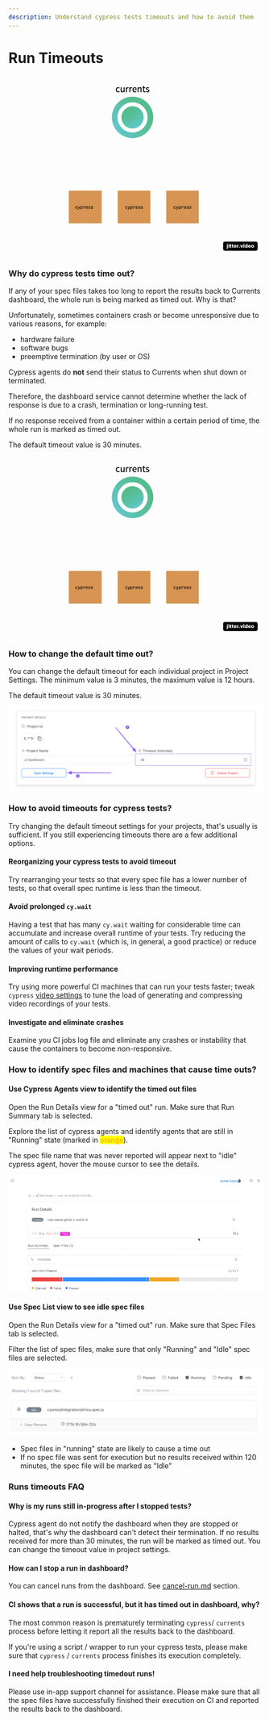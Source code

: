 ```yaml
---
description: Understand cypress tests timeouts and how to avoid them
---
```


# Run Timeouts



![Cypress tests parallelization using Currents orchestration ](../.gitbook/assets/parallelization-basic.gif)

### Why do cypress tests time out?

If any of your spec files takes too long to report the results back to Currents dashboard, the whole run is being marked as timed out. Why is that?

Unfortunately, sometimes containers crash or become unresponsive due to various reasons, for example:

* hardware failure
* software bugs
* preemptive termination (by user or OS)

Cypress agents do **not** send their status to Currents when shut down or terminated.

Therefore, the dashboard service cannot determine whether the lack of response is due to a crash, termination or long-running test.

If no response received from a container within a certain period of time, the whole run is marked as  timed out.

The default timeout value is 30 minutes.&#x20;

![Cypress tests timing out because of a crash](../.gitbook/assets/parallelization-timeout.gif)

### How to change the default time out?

You can change the default timeout for each individual project in Project Settings. The minimum value is 3 minutes, the maximum value is 12 hours.&#x20;

The default timeout value is 30 minutes.&#x20;

![Changing Project timeout settings](<../.gitbook/assets/CleanShot 2022-02-19 at 01.52.33.png>)

### How to avoid timeouts for cypress tests?

Try changing the default timeout settings for your projects, that's usually is sufficient. If you still experiencing timeouts there are a few additional options.

#### Reorganizing your cypress tests to avoid timeout

Try rearranging your tests so that every spec file has a lower number of tests, so that overall spec runtime is less than the timeout.

#### Avoid prolonged `cy.wait`&#x20;

Having a test that has many `cy.wait` waiting for considerable time can accumulate and increase overall runtime of your tests. Try reducing the amount of calls to `cy.wait` (which is, in general, a good practice) or reduce the values of your wait periods.

#### Improving runtime performance

Try using more powerful CI machines that can run your tests faster; tweak `cypress` [video settings](https://docs.cypress.io/guides/guides/screenshots-and-videos#Videos) to tune the load of generating and compressing video recordings of your tests.

#### Investigate and eliminate crashes

Examine you CI jobs log file and eliminate any crashes or instability that cause the containers to become non-responsive.

### How to identify spec files and machines that cause time outs?

#### Use Cypress Agents view to identify the timed out files

Open the Run Details view for a "timed out" run. Make sure that Run Summary tab is selected.

Explore the list of cypress agents and identify agents that are still in "Running" state (marked in <mark style="color:orange;">orange</mark>).

The spec file name that was never reported will appear next to "idle" cypress agent, hover the mouse cursor to see the details.

![](../.gitbook/assets/agents.gif)

#### Use Spec List view to see idle spec files

Open the Run Details view for a "timed out" run. Make sure that Spec Files tab is selected.

Filter the list of spec files, make sure that only "Running" and "Idle" spec files are selected.

![Idle spec file is likely to cause a time out](<../.gitbook/assets/CleanShot 2022-02-19 at 13.55.08.png>)

* Spec files in "running" state are likely to cause a time out
* If no spec file was sent for execution but no results received within 120 minutes, the spec file will be marked as "Idle"

### Runs timeouts FAQ

#### Why is my runs still in-progress after I stopped tests?

Cypress agent do not notify the dashboard when they are stopped or halted, that's why the dashboard can't detect their termination. If no results received for more than 30 minutes, the run will be marked as timed out. You can change the timeout value in project settings.

#### How can I  stop a run in dashboard?

You can cancel runs from the dashboard. See [cancel-run.md](cancel-run.md "mention") section.

#### CI shows that a run is successful, but it has timed out in dashboard, why?

The most common reason is prematurely terminating `cypress`/ `currents` process before letting it report all the results back to the dashboard.

If you're using a script / wrapper to run your cypress tests, please make sure that `cypress` / `currents` process finishes its execution completely.

#### I need help troubleshooting timedout runs!

Please use in-app support channel for assistance. Please make sure that all the spec files have successfully finished their execution on CI and reported the results back to the dashboard.

